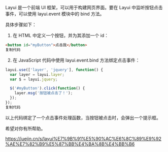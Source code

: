 Layui 是一个前端 UI 框架，可以用于构建网页界面。要在 Layui 中监听按钮点击事件，可以使用 layui.event 模块中的 bind 方法。

具体步骤如下：

1.  在 HTML 中定义一个按钮，并为其添加一个 id：

```html
<button id="myButton">点击我</button>
复制代码
```

2.  在 JavaScript 代码中使用 layui.event.bind 方法绑定点击事件：

```javascript
layui.use(['layer', 'jquery'], function() {
  var layer = layui.layer;
  var $ = layui.jquery;

  $('#myButton').click(function() {
    layer.msg('按钮被点击了！');
  });
});
复制代码
```

以上代码绑定了一个点击事件处理函数，当按钮被点击时，会弹出一个提示框。

希望对你有所帮助。

https://juejin.cn/s/layui%E7%9B%91%E5%90%AC%E6%8C%89%E9%92%AE%E7%82%B9%E5%87%BB%E4%BA%8B%E4%BB%B6
